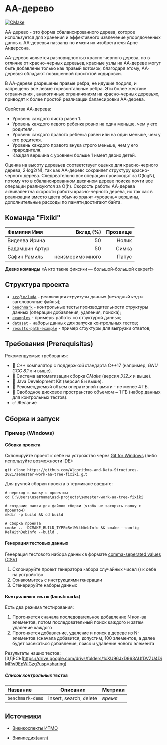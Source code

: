 # АА-дерево

[![CMake](https://github.com/Algorithms-and-Data-Structures-2021/semester-work-aa-tree-fixiki/actions/workflows/cmake.yml/badge.svg)](https://github.com/Algorithms-and-Data-Structures-2021/semester-work-aa-tree-fixiki/actions/workflows/cmake.yml)

AA-дерево  - это форма сбалансированного дерева, которое используется для хранения и эффективного извлечение упорядоченных данных. АА-деревья названы по имени их изобретателя Арне Андерсона.​

АА-дерево является разновидностью красно-черного дерева, но в отличие от красно-черных деревьев, красные узлы на АА-дереве могут быть добавлены только как правый потомок, благодаря этому, АА-деревья обладают повышенной простотой кодировки.

В AA-дереве разрешены правые ребра, не идущие подряд, и запрещены все левые горизонтальные ребра. Эти более жесткие ограничения , аналогичные ограничениям на красно-черных деревьях, приводят к более простой реализации балансировки AA-дерева.

Свойства АА-дерева:
- Уровень каждого листа равен 1.
- Уровень каждого левого ребенка ровно на один меньше, чем у его родителя.
- Уровень каждого правого ребенка равен или на один меньше, чем у его родителя.
- Уровень каждого правого внука строго меньше, чем у его прародителя.
- Каждая вершина с уровнем больше 1 имеет двоих детей.

Оценка на высоту деревьев соответствует оценке для красно-черного дерева, 2⋅log2(N), так как AA-дерево сохраняет структуру красно-черного дерева. Следовательно все операции происходят за O(logN), потому что в сбалансированном двоичном дереве поиска почти все операции реализуются за O(h). Скорость работы AA-дерева эквивалентна скорости работы красно-черного дерева, но так как в реализации вместо цвета обычно хранят «уровень» вершины, дополнительные расходы по памяти достигают байта.

## Команда "Fixiki"

| Фамилия Имя    | Вклад (%) | Прозвище              |
| :---           |   ---:    |  ---:                 |
| Видеева Ирина  | 50        |  Нолик                |
| Бадамшин Артур | 50        |  Симка                |
| Сафин Рамиль   | неизмеримо много        |  Папус                |

**Девиз команды**
«А кто такие фиксики — большой-большой секрет!»

## Структура проекта

- [`src`](src)/[`include`](include) - реализация структуры данных (исходный код и заголовочные файлы);
- [`benchmark`](benchmark) - контрольные тесты производительности структуры данных (операции добавления, удаления,
  поиска);
- [`examples`](examples) - примеры работы со структурой данных;
- [`dataset`](dataset) - наборы данных для запуска контрольных тестов;
- [`results-path-example`](results-path-example) - пример структуры для выгрузки ответов;

## Требования (Prerequisites)

Рекомендуемые требования:

- :black_square_button: С++ компилятор c поддержкой стандарта C++17 (например, _GNU GCC 8.1.x_ и выше).
- :black_square_button: Система автоматизации сборки _CMake_ (версия _3.12.x_ и выше).
- :black_square_button: Java Development Kit (версия 8 и выше).
- :black_square_button: Рекомендуемый объем оперативной памяти - не менее 4 ГБ.
- :black_square_button: Свободное дисковое пространство объемом ~ 1 ГБ (набор данных для контрольных тестов).
- :white_check_mark: Желание

## Сборка и запуск

### Пример (Windows)

#### Сборка проекта

Склонируйте проект к себе на устройство через [Git for Windows](https://gitforwindows.org/) (либо используйте
возможности IDE):

```shell
git clone https://github.com/Algorithms-and-Data-Structures-2021/semester-work-aa-tree-fixiki.git
```

Для ручной сборки проекта в терминале введите:

```shell
# переход в папку с проектом
cd C:\Users\username\asd-projects\semester-work-aa-tree-fixiki

# создание папки для файлов сборки (чтобы не засорять папку с проектом) 
mkdir -p build && cd build 

# сборка проекта
cmake .. -DCMAKE_BUILD_TYPE=RelWithDebInfo && cmake --config RelWithDebInfo --build . 
```

#### Генерация тестовых данных

Генерация тестового набора данных в
формате [comma-seperated values (CSV)](https://en.wikipedia.org/wiki/Comma-separated_values)

1) Склонируйте проект генератора набора случайных чисел () к себе на устройство 
2) Ознакомьтесь с инструкциями генерации
3) Сгенерируйте наборы данных

#### Контрольные тесты (benchmarks)

Есть два режима тестирования:
1) Прогоняется сначала последовательное добавление N кол-ва элементов, потом последовательный поиск каждого и затем удаление каждого
2) Прогоняется добавление, удаление и поиск в дереве из N-элементов (сначала добавится, допустим, 100 элементов, а далее будет засекаться добавление, поиск и удаление нового элемента

Результаты наших тестов:
[ЗДЕСЬ(https://drive.google.com/drive/folders/1cXU96JxD963AUfDVZU4DiMPw9EpWiGzg?usp=sharing)

##### Список контрольных тестов

| Название                  | Описание                                | Метрики         |
| :---                      | ---                                     | :---            |
| `benchmark-demo` | insert, search, delete                  | _время_         |


## Источники
- [Викикоспекты ИТМО](https://neerc.ifmo.ru/wiki/index.php?title=AA-дерево)

- [Википедия(англ)](https://en.wikipedia.org/wiki/AA_tree)
